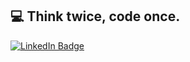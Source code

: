 ## 💻 Think twice, code once.

<div id="badges">
  <a href="https://linkedin.com/in/berkhanozkan">
    <img src="https://img.shields.io/badge/LinkedIn-blue?style=for-the-badge&logo=berkhanozkan&logoColor=white" alt="LinkedIn Badge"/>
  </a>
 
</div>
<!--
**berkhanozkan/berkhanozkan** is a ✨ _special_ ✨ repository because its `README.md` (this file) appears on your GitHub profile.

Here are some ideas to get you started:

- 🔭 I’m currently working on ...
- 🌱 I’m currently learning ...
- 👯 I’m looking to collaborate on ...
- 🤔 I’m looking for help with ...
- 💬 Ask me about ...
- 📫 How to reach me: ...
- 😄 Pronouns: ...
- ⚡ Fun fact: ...
-->
